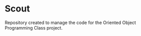 # Scout

  Repository created to manage the code for the Oriented Object Programming Class project.
